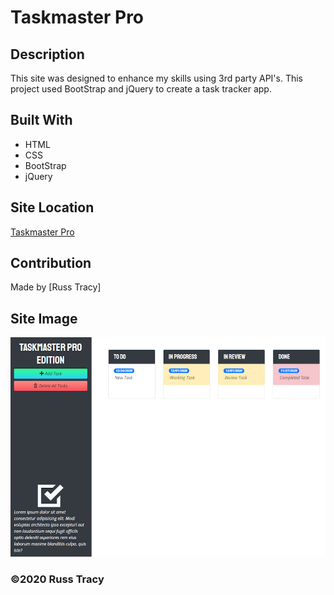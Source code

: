 # Taskmaster Pro

## Description

This site was designed to enhance my skills using 3rd party API's. This project used BootStrap and jQuery to create a task tracker app.


## Built With
* HTML
* CSS
* BootStrap
* jQuery

## Site Location
[Taskmaster Pro](https://russtracy.github.io/Taskmaster-Pro/)

## Contribution
Made by [Russ Tracy]

## Site Image
![alt text](assets/images/TaskmasterProScreenshot.jpg)

### ©️2020 Russ Tracy

